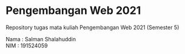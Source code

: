 # Pengembangan Web 2021
Repository tugas mata kuliah Pengembangan Web 2021 (Semester 5)<br/>

Nama : Salman Shalahuddin<br/>
NIM  : 191524059
